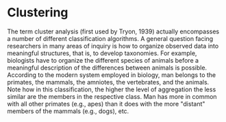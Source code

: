 Clustering 
===============

The term cluster analysis (first used by Tryon, 1939) actually encompasses a number of different classification algorithms. A general question facing researchers in many areas of inquiry is how to organize observed data into meaningful structures, that is, to develop taxonomies. For example, biologists have to organize the different species of animals before a meaningful description of the differences between animals is possible. According to the modern system employed in biology, man belongs to the primates, the mammals, the amniotes, the vertebrates, and the animals. Note how in this classification, the higher the level of aggregation the less similar are the members in the respective class. Man has more in common with all other primates (e.g., apes) than it does with the more "distant" members of the mammals (e.g., dogs), etc. 
